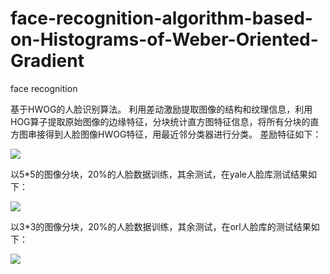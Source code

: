 # face-recognition-algorithm-based-on-Histograms-of-Weber-Oriented-Gradient
face recognition

基于HWOG的人脸识别算法。
利用差动激励提取图像的结构和纹理信息，利用HOG算子提取原始图像的边缘特征，分块统计直方图特征信息，将所有分块的直方图串接得到人脸图像HWOG特征，用最近邻分类器进行分类。
差励特征如下：

![](https://github.com/virsing/face-recognition-algorithm-based-on-HWOG/blob/master/test_result/chali.jpg )


以5*5的图像分块，20%的人脸数据训练，其余测试，在yale人脸库测试结果如下：

![](https://github.com/virsing/face-recognition-algorithm-based-on-HWOG/blob/master/test_result/yale.JPG)

以3*3的图像分块，20%的人脸数据训练，其余测试，在orl人脸库的测试结果如下：

![](https://github.com/virsing/face-recognition-algorithm-based-on-HWOG/blob/master/test_result/orl.JPG)
